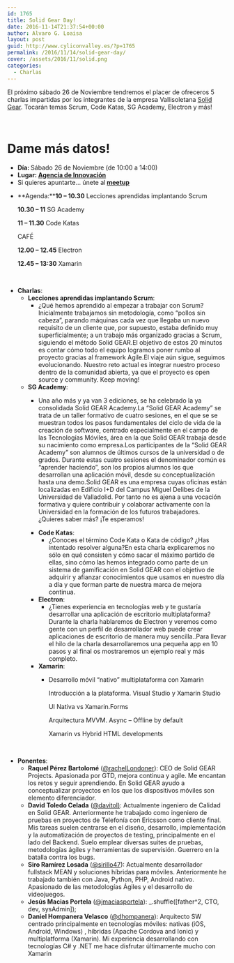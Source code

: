 ```yaml
---
id: 1765
title: Solid Gear Day!
date: 2016-11-14T21:37:54+00:00
author: Alvaro G. Loaisa
layout: post
guid: http://www.cyliconvalley.es/?p=1765
permalink: /2016/11/14/solid-gear-day/
cover: /assets/2016/11/solid.png
categories:
  - Charlas
---
```

El próximo sábado 26 de Noviembre tendremos el placer de ofreceros 5 charlas impartidas por los integrantes de la empresa Vallisoletana <a title="Solid Gear" href="https://solidgeargroup.com/" target="_blank">Solid Gear</a>. Tocarán temas Scrum, Code Katas, SG Academy, Electron y más!

&nbsp;

<div class="entry-content">
  <h1>
    Dame más datos!
  </h1>
  
  <ul>
    <li>
      <strong>Día: </strong>Sábado 26 de Noviembre (de 10:00 a 14:00)
    </li>
    <li>
      <strong>Lugar: <strong><a href="https://www.google.es/maps/place/Agencia+de+Innovaci%C3%B3n/@41.618862,-4.747401,17z/data=!3m1!4b1!4m2!3m1!1s0xd476cde13c9d9df:0xc54421ea5d686678" target="_blank">Agencia de Innovación</a></strong></strong>
    </li>
    <li>
      Si quieres apuntarte… únete al<strong> <a href="https://www.meetup.com/es/Cylicon-Valley/events/235581635/?eventId=235581635" target="_blank">meetup</a></strong>
    </li>
  </ul>
</div>

  * **Agenda:****10 &#8211; 10.30** Lecciones aprendidas implantando Scrum
  
    **10.30 &#8211; 11** SG Academy
  
    **11 &#8211; 11.30** Code Katas
  
    CAFÉ
  
    **12.00 &#8211; 12.45** Electron
  
    **12.45 &#8211; 13:30** Xamarin

&nbsp;

  * **Charlas**: 
      * **Lecciones aprendidas implantando Scrum**: 
          * ¿Qué hemos aprendido al empezar a trabajar con Scrum? Inicialmente trabajamos sin metodología, como “pollos sin cabeza”, parando máquinas cada vez que llegaba un nuevo requisito de un cliente que, por supuesto, estaba definido muy superficialmente; a un trabajo más organizado gracias a Scrum, siguiendo el método Solid GEAR.El objetivo de estos 20 minutos es contar cómo todo el equipo logramos poner rumbo al proyecto gracias al framework Agile.El viaje aún sigue, seguimos evolucionando. Nuestro reto actual es integrar nuestro proceso dentro de la comunidad abierta, ya que el proyecto es open source y community. Keep moving!
      * **SG Academy**: 
          * Una año más y ya van 3 ediciones, se ha celebrado la ya consolidada Solid GEAR Academy.La “Solid GEAR Academy” se trata de un taller formativo de cuatro sesiones, en el que se se muestran todos los pasos fundamentales del ciclo de vida de la creación de software, centrado especialmente en el campo de las Tecnologías Móviles, área en la que Solid GEAR trabaja desde su nacimiento como empresa.Los participantes de la “Solid GEAR Academy” son alumnos de últimos cursos de la universidad o de grados. Durante estas cuatro sesiones el denominador común es “aprender haciendo”, son los propios alumnos los que desarrollan una aplicación móvil, desde su conceptualización hasta una demo.Solid GEAR es una empresa cuyas oficinas están localizadas en Edificio I+D del Campus Miguel Delibes de la Universidad de Valladolid. Por tanto no es ajena a una vocación formativa y quiere contribuir y colaborar activamente con la Universidad en la formación de los futuros trabajadores. 
            ¿Quieres saber más? ¡Te esperamos!</li> </ul> </li> 
            
              * **Code Katas**: 
                  * ¿Conoces el término Code Kata o Kata de código? ¿Has intentado resolver alguna?En esta charla explicaremos no sólo en qué consisten y cómo sacar el máximo partido de ellas, sino cómo las hemos integrado como parte de un sistema de gamificación en Solid GEAR con el objetivo de adquirir y afianzar conocimientos que usamos en nuestro día a día y que forman parte de nuestra marca de mejora continua.
              * **Electron**: 
                  * ¿Tienes experiencia en tecnologías web y te gustaría desarrollar una aplicación de escritorio multiplataforma?Durante la charla hablaremos de Electron y veremos como gente con un perfil de desarrollador web puede crear aplicaciones de escritorio de manera muy sencilla..Para llevar el hilo de la charla desarrollaremos una pequeña app en 10 pasos y al final os mostraremos un ejemplo real y más completo.
              * **Xamarin**: 
                  * Desarrollo móvil “nativo” multiplataforma con Xamarin
  
                    Introducción a la plataforma. Visual Studio y Xamarin Studio
  
                    UI Nativa vs Xamarin.Forms
  
                    Arquitectura MVVM. Async &#8211; Offline by default
  
                    Xamarin vs Hybrid HTML developments</ul> </li> </ul> 
            
            &nbsp;
            
              * **Ponentes**: 
                  * **Raquel Pérez Bartolomé** (<a href="https://twitter.com/rachelLondoner" target="_blank">@rachelLondoner</a>): CEO de Solid GEAR Projects. Apasionada por GTD, mejora continua y agile. Me encantan los retos y seguir aprendiendo. En Solid GEAR ayudo a conceptualizar proyectos en los que los dispositivos móviles son elemento diferenciador.
                  * **David Toledo Celada** (<a href="https://twitter.com/davitol" target="_blank">@davitol)</a>: Actualmente ingeniero de Calidad en Solid GEAR. Anteriormente he trabajado como ingeniero de pruebas en proyectos de Telefonía con Ericsson como cliente final. Mis tareas suelen centrarse en el diseño, desarrollo, implementación y la automatización de proyectos de testing, principalmente en el lado del Backend. Suelo emplear diversas suites de pruebas, metodologías ágiles y herramientas de supervisión. Guerrero en la batalla contra los bugs.
                  * **Siro Ramírez Losada** (<a href="https://twitter.com/sirillo47" target="_blank">@sirillo47</a>): Actualmente desarrollador fullstack MEAN y soluciones híbridas para móviles. Anteriormente he trabajado también con Java, Python, PHP, Android nativo. Apasionado de las metodologías Ágiles y el desarrollo de videojuegos.
                  * **Jesús Macias Portela** (<a href="https://twitter.com/jmaciasportela" target="_blank">@jmaciasportela</a>): _.shuffle([father^2, CTO, dev, sysAdmin]);
                  * **Daniel Hompanera Velasco** (<a href="https://twitter.com/dhompanera" target="_blank">@dhompanera</a>): Arquitecto SW centrado principalmente en tecnologías móviles: nativas (iOS, Android, Windows) , híbridas (Apache Cordova and Ionic) y multiplatforma (Xamarin). Mi experiencia desarrollando con tecnologías C# y .NET me hace disfrutar últimamente mucho con Xamarin
            
            &nbsp;
            
            &nbsp;